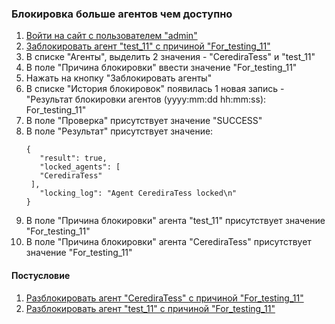 ### Блокировка больше агентов чем доступно

1. [Войти на сайт с пользователем "admin"](../../../0.%20Шаги/1.%20Войти%20на%20сайт%20с%20пользователем%20username.md)
1. [Заблокировать агент "test_11" с причиной "For_testing_11"](../../../0.%20Шаги/8.%20Заблокировать%20агент%20agent%20с%20причиной%20lock_cause.md)
1. В списке "Агенты", выделить 2 значения - "CerediraTess" и "test_11"
1. В поле "Причина блокировки" ввести значение "For_testing_11"
1. Нажать на кнопку "Заблокировать агенты"
1. В списке "История блокировок" появилась 1 новая запись - "Результат блокировки агентов (yyyy:mm:dd hh:mm:ss): For_testing_11"
1. В поле "Проверка" присутствует значение "SUCCESS"
1. В поле "Результат" присутствует значение:
   ```
   {
      "result": true,
      "locked_agents": [
      "CerediraTess"
    ],
      "locking_log": "Agent CerediraTess locked\n"
   }
   ```
1. В поле "Причина блокировки" агента "test_11" присутствует значение "For_testing_11"
1. В поле "Причина блокировки" агента "CerediraTess" присутствует значение "For_testing_11"


#### Постусловие

1. [Разблокировать агент "CerediraTess" с причиной "For_testing_11"](../../../0.%20Шаги/9.%20Разблокировать%20агент%20agent%20с%20причиной%20lock_cause.md)
1. [Разблокировать агент "test_11" с причиной "For_testing_11"](../../../0.%20Шаги/9.%20Разблокировать%20агент%20agent%20с%20причиной%20lock_cause.md)